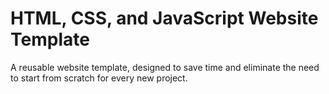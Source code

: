 # HTML, CSS, and JavaScript Website Template

A reusable website template, designed to save time and eliminate the need to start from scratch for every new project.
